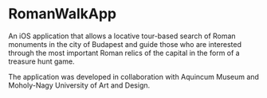 # RomanWalkApp
An iOS application that allows a locative tour-based search of Roman monuments in the city of Budapest and guide those who are interested through the most important Roman relics of the capital in the form of a treasure hunt game.

The application was developed in collaboration with Aquincum Museum and Moholy-Nagy University of Art and Design.
